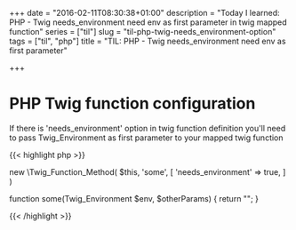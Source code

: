 +++
date = "2016-02-11T08:30:38+01:00"
description = "Today I learned: PHP - Twig needs_environment need env as first parameter in twig mapped function"
series = ["til"]
slug = "til-php-twig-needs_environment-option"
tags = ["til", "php"]
title = "TIL: PHP - Twig needs_environment need env as first parameter"

+++

# PHP Twig function configuration

If there is 'needs_environment' option in twig function definition you'll need to pass
Twig_Environment as first parameter to your mapped twig function

{{< highlight php >}}

new \Twig_Function_Method(
    $this,
    'some',
    [
        'needs_environment' => true,
    ]
)


function some(Twig_Environment $env, $otherParams) {
    return "";
}

{{< /highlight >}}
